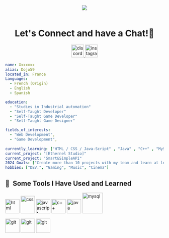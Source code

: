 <header align="center">
  <img src="https://capsule-render.vercel.app/api?type=waving&height=110&color=gradient&text=Hello!"/>
</header>

<h1 align="center">
  Let's Connect and have a Chat!💬
</h1>

<p align="center">
  <a href="https://discord.com/users/540903467691147266" target="_blank">
    <img src="https://img.icons8.com/color/48/discord-logo.png" alt="discord" width="40"/>
  </a>
  <a href="https://www.instagram.com/dojo59_/" target="_blank">
    <img src="https://img.icons8.com/color/48/instagram-new--v1.png" alt="instagram" width="40"/>
  </a>
</p>



```yaml
name: Xxxxxxx
alias: Dojo59
located_in: France
Languages: 
  - French (Origin)
  - English 
  - Spanish

education:
  - "Studies in Industrial automation"
  - "Self-Taught Developer"
  - "Self-Taught Game Developer"
  - "Self-Taught Game Designer"

fields_of_interests:
  - "Web Development",
  - "Game Development",
  
currently_learning: ["HTML / CSS / Java-Script" , "Java" , "C++" , "MySQL" ]
current_project: "[Ethernel Studio]"
current_project: "Smart&SimpleAPI"
2024 Goals: ["Create more than 10 projects with my team and learn at least Python and C#"].
hobbies: ["DEV.", "Gaming", "Music", "Cinema"]

``` 
<h2> 🚀 &nbsp;Some Tools I Have Used and Learned</h2>
<p align="left">
  <img src="https://cdn1.iconfinder.com/data/icons/logotypes/32/badge-html-5-64.png" alt="html" width="45" height="45"/>
  <img src="https://cdn1.iconfinder.com/data/icons/logotypes/32/badge-css-3-64.png" alt="css" width="45" height="55"/>
  <img src="https://cdn4.iconfinder.com/data/icons/logos-and-brands/512/187_Js_logo_logos-64.png" alt="javascript" width="45" height="45"/>
  <img src="https://cdn-icons-png.flaticon.com/512/6132/6132222.png" alt="c++" width="45" height="45"/>
  <img src="https://cdn-icons-png.flaticon.com/512/226/226777.png" alt="java" width="45" height="45"/>
 <img src="https://cdn4.iconfinder.com/data/icons/logos-3/181/MySQL-64.png" alt="mysql" width="65" height="65"/>
</p> 
<p align="left">
  <img src="https://cdn.jsdelivr.net/gh/devicons/devicon@latest/icons/jetbrains/jetbrains-original.svg" alt="git" width="45" height="45"/> 
  <img src="https://cdn.jsdelivr.net/gh/devicons/devicon/icons/git/git-original.svg" alt="git" width="45" height="45"/> 
  <img src="https://cdn.jsdelivr.net/gh/devicons/devicon@latest/icons/maven/maven-original.svg" alt="git" width="45" height="45" />
</p>
